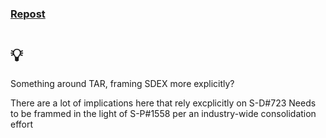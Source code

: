 ### [Repost](https://x.com/Yuvalbenrobd/status/1848857714635772273)

# 💡

Something around TAR, framing SDEX more explicitly?

There are a lot of implications here that rely excplicitly on S-D#723
Needs to be frammed in the light of S-P#1558 per an industry-wide consolidation effort
